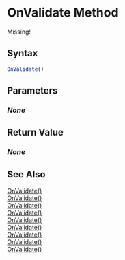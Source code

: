 # OnValidate Method
Missing!

## Syntax
```javascript
OnValidate()
```

## Parameters
### *None*

## Return Value
### *None*

## See Also
[OnValidate()](./OnValidate1.md)<br />
[OnValidate()](./OnValidate2.md)<br />
[OnValidate()](./OnValidate4.md)<br />
[OnValidate()](./OnValidate5.md)<br />
[OnValidate()](./OnValidate6.md)<br />
[OnValidate()](./OnValidate7.md)<br />
[OnValidate()](./OnValidate8.md)<br />
[OnValidate()](./OnValidate9.md)<br />
[OnValidate()](./OnValidate10.md)<br />
